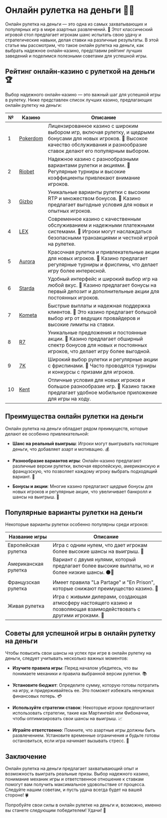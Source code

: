 # Онлайн рулетка на деньги 🎡💵

Онлайн рулетка на деньги — это одна из самых захватывающих и популярных игр в мире азартных развлечений. 🎉 Этот классический игровой стол предлагает игрокам шанс испытать свою удачу и стратегические навыки, делая ставки на различные результаты. В этой статье мы рассмотрим, что такое онлайн рулетка на деньги, как выбрать надежное онлайн-казино, представим рейтинг лучших заведений и поделимся полезными советами для успешной игры.

## Рейтинг онлайн-казино с рулеткой на деньги 🏆

Выбор надежного онлайн-казино — это важный шаг для успешной игры в рулетку. Ниже представлен список лучших казино, предлагающих онлайн рулетку на деньги:

| №  | Казино        | Описание                                                     |
|----|---------------|--------------------------------------------------------------|
| 1  | [Pokerdom](https://brandplay.link/4k77v2yx)   | Лицензированное казино с широким выбором игр, включая рулетку, и щедрыми бонусами для новых игроков. 🌟 Высокое качество обслуживания и разнообразие ставок делают его популярным выбором.    |
| 2  | [Riobet](https://brandplay.link/7xBLTPyj)      | Надежное казино с разнообразными вариантами рулетки и акциями. 🎊 Регулярные турниры и высокие коэффициенты привлекают внимание игроков.      |
| 3  | [Gizbo](https://brandplay.link/bprXw4YV)       | Уникальные варианты рулетки с высоким RTP и множеством бонусов. 🎁 Казино предлагает выгодные условия для новых и опытных игроков.                         |
| 4  | [LEX](https://brandplay.link/zW4hdDFV)         | Современное казино с качественным обслуживанием и надежными платежными системами. 💎 Игроки могут наслаждаться безопасными транзакциями и честной игрой на рулетке.         |
| 5  | [Aurora](https://10trafic-stat2.com/click/668546556bcc6313411604bd/6766/13032/subaccount) | Красочная рулетка и привлекательные акции для новых игроков. 🌈 Казино предлагает регулярные турниры и фриспины, что делает игру более интересной.              |
| 6  | [Starda](https://brandplay.link/fB7xwRFL)      | Удобный интерфейс и широкий выбор игр на любой вкус. 🎲 Казино предлагает бонусы на первый депозит и дополнительные акции для постоянных игроков.          |
| 7  | [Kometa](https://brandplay.link/8ZymQJV8)      | Быстрые выплаты и надежная поддержка клиентов. 🌌 Это казино предлагает большой выбор игр от ведущих провайдеров и высокие лимиты на ставки.             |
| 8  | [R7](https://brandplay.link/bMd3Yjsw)          | Уникальные предложения и постоянные акции. 🎀 Казино предлагает обширный спектр бонусов для новых и постоянных игроков, что делает игру более выгодной.                 |
| 9  | [7K](https://brandplay.link/BvQyFShp)          | Широкий выбор рулетки и регулярные акции с фриспинами. 💫 Часто проводятся турниры и конкурсы с призами для игроков.               |
| 10 | [Kent](https://brandplay.link/Fv2WP3js)        | Отличные условия для новых игроков и большое разнообразие игр. 📱 Казино также предлагает удобное мобильное приложение для игры на ходу.          |

## Преимущества онлайн рулетки на деньги

Онлайн рулетка на деньги обладает рядом преимуществ, которые делают ее особенно привлекательной:

- **Шанс на реальный выигрыш**: Игроки могут выигрывать настоящие деньги, что добавляет азарт и мотивацию. 💰

- **Разнообразие вариантов игры**: Онлайн-казино предлагают различные версии рулетки, включая европейскую, американскую и французскую, что позволяет каждому игроку выбрать подходящий вариант. 🎡

- **Бонусы и акции**: Многие казино предлагают щедрые бонусы для новых игроков и регулярные акции, что увеличивает банкролл и шансы на выигрыш. 🎉

## Популярные варианты рулетки на деньги

Некоторые варианты рулетки особенно популярны среди игроков:

| Название игры      | Описание                                                     |
|--------------------|--------------------------------------------------------------|
| Европейская рулетка | Игра с одним нулем, что дает игрокам более высокие шансы на выигрыш. 🎯 |
| Американская рулетка| Вариант с двумя нулями, который предлагает более высокие выплаты, но и более низкие шансы. ⚫🔴 |
| Французская рулетка | Имеет правила "La Partage" и "En Prison", которые снижают преимущество казино. 🎲 |
| Живая рулетка      | Игра с живыми дилерами, создающая атмосферу настоящего казино и позволяющая взаимодействовать с другими игроками. 🎥 |

## Советы для успешной игры в онлайн рулетку на деньги

Чтобы повысить свои шансы на успех при игре в онлайн рулетку на деньги, следует учитывать несколько важных моментов:

- **Изучите правила игры**: Перед началом убедитесь, что вы понимаете механики и правила выбранной версии рулетки. 📚

- **Установите бюджет**: Определите сумму, которую готовы потратить на игру, и придерживайтесь ее. Это поможет избежать ненужных финансовых потерь. 💳

- **Используйте стратегии ставок**: Некоторые игроки предпочитают использовать стратегии, такие как Мартингейл или Фибоначчи, чтобы оптимизировать свои шансы на выигрыш. 📈

- **Играйте ответственно**: Помните, что азартные игры должны быть развлечением. Установите временные ограничения и будьте готовы остановиться, если игра начинает вызывать стресс. 🚦

## Заключение

Онлайн рулетка на деньги предлагает захватывающий опыт и возможность выиграть реальные призы. Выбор надежного казино, понимание механик игры и ответственное отношение к ставкам помогут вам получить максимальное удовольствие от процесса. Следуйте нашим советам, и пусть удача всегда будет на вашей стороне! 🍀

Попробуйте свои силы в онлайн рулетке на деньги и, возможно, именно вы станете следующим победителем! Удачи! 🎊
